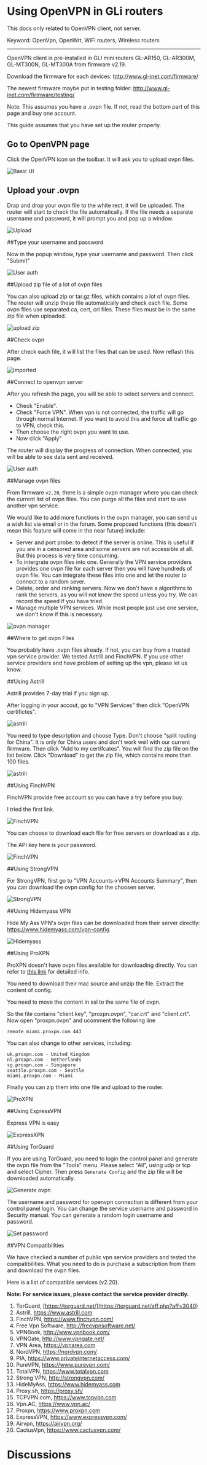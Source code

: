 # Using OpenVPN in GLi routers

This docs only related to OpenVPN client, not server. 

Keyword: OpenVpn, OpenWrt, WiFi routers, Wireless routers

---

OpenVPN client is pre-installed in GLI mini routers GL-AR150, GL-AR300M, GL-MT300N, GL-MT300A from firmware v2.19.

Download the firmware for each devices: http://www.gl-inet.com/firmware/

The newest firmware maybe put in testing folder: http://www.gl-inet.com/firmware/testing/


Note: This assumes you have a .ovpn file. If not, read the bottom part of this page and buy one account.


This guide assumes that you have set up the router properly.

## Go to OpenVPN page

Click the OpenVPN icon on the toolbar. It will ask you to upload ovpn files.

![Basic UI](src/openvpn/1.jpg)

## Upload your .ovpn

Drap and drop your ovpn file to the white rect, it will be uploaded. The router will start to check the file automatically. If the file needs a separate username and password, it will prompt you and pop up a window.

![Upload](src/openvpn/2.jpg)


##Type your username and password

Now in the popup window, type your username and password. Then click "Submit"

![User auth](src/openvpn/3.jpg)


##Upload zip file of a lot of ovpn files

You can also upload zip or tar.gz files, which contains a lot of ovpn files. The router will unzip these file automatically and check each file.
Some ovpn files use separated ca, cert, crl files. These files must be in the same zip file when uploaded.

![upload zip](src/openvpn/4.jpg)

##Check ovpn

After check each file, it will list the files that can be used. Now reflash this page.

![imported](src/openvpn/5.jpg)

##Connect to openvpn server

After you refresh the page, you will be able to select servers and connect.

* Check "Enable".
* Check "Force VPN". When vpn is not connected, the traffic will go through normal Internet. If you want to avoid this and force all traffic go to VPN, check this.
* Then choose the right ovpn you want to use.
* Now click "Apply"

The router will display the progress of connection. When connected, you will be able to see data sent and received.

![User auth](src/openvpn/6.jpg)

##Manage ovpn files

From firmware `v2.20`, there is a simple ovpn manager where you can check the current list of ovpn files. You can purge all the files and start to use another vpn service.

We would like to add more functions in the ovpn manager, you can send us a wish list via email or in the forum. Some proposed functions (this doesn't mean this feature will come in the near future) include:

* Server and port probe: to detect if the server is online. This is useful if you are in a censored area and some servers are not accessible at all. But this process is very time consuming.
* To intergrate ovpn files into one. Generally the VPN service providers provides one ovpn file for each server then you will have hundreds of ovpn file. You can integrate these files into one and let the router to connect to a random sever.
* Delete, order and ranking servers. Now we don't have a algorithms to rank the servers, as you will not know the speed unless you try. We can record the speed if you have tried.
* Manage multiple VPN services. While most people just use one service, we don't know if this is necessary.

![ovpn manager](src/openvpn/7.jpg)


##Where to get ovpn Files

You probably have .ovpn files already. If not, you can buy from a trusted vpn service provider. We tested Astrill and FinchVPN. If you use other service providers and have problem of setting up the vpn, please let us know.


##Using Astrill

Astrill provides 7-day trial if you sign up.

After logging in your accout, go to "VPN Services" then click "OpenVPN certifictes".

![astrill](src/astrill_openvpn1.jpg)

You need to type description and choose Type. Don't choose "split routing for China". It is only for China users and don't work well with our current firmware. Then click "Add to my certifcates". You will find the zip file on the list below. Click "Download" to get the zip file, which contains more than 100 files.

![astrill](src/astrill_openvpn2.jpg)


##Using FinchVPN

FinchVPN provide free account so you can have a try before you buy.

I tried the first link.

![FinchVPN](src/openvpn_finch1.jpg)

You can choose to download each file for free servers or download as a zip.

The API key here is your password.

![FinchVPN](src/openvpn_finch2.jpg)

##Using StrongVPN

For StrongVPN, first go to "VPN Accounts->VPN Accounts Summary", then you can download the ovpn config for the choosen server.

![StrongVPN](src/strongvpn.jpg)

##Using Hidemyass VPN

Hide My Ass VPN's ovpn files can be downloaded from their server directly: https://www.hidemyass.com/vpn-config

![Hidemyass](src/hidemyass.jpg)

##Using ProXPN

ProXPN doesn't have ovpn files available for downloading directly. You can refer to [this link](http://downgoat.net/proxpn-openvpn-on-linux-configuration.html) for detailed info.

You need to download their mac source and unzip the file. Extract the content of config.

You need to move the content in ssl to the same file of ovpn.

So the file contains "client.key", "proxpn.ovpn", "car.crt" and "client.crt". Now open "proxpn.ovpn" and ucomment the following line
```
remote miami.proxpn.com 443
```
You can also change to other services, including:
```
uk.proxpn.com - United Kingdom
nl.proxpn.com - Netherlands
sg.proxpn.com - Singapore
seattle.proxpn.com - Seattle
miami.proxpn.com - Miami

```
Finally you can zip them into one file and upload to the router.

![ProXPN](src/proxpn.png)

##Using ExpressVPN

Express VPN is easy 

![ExpressXPN](src/expressvpn.jpg)

##Using TorGuard

If you are using TorGuard, you need to login the control panel and generate the ovpn file from the "Tools" menu. Please select "All", using udp or tcp and select Cipher. Then press `Generate Config` and the zip file will be downloaded automatically.

![Generate ovpn](src/torguard.jpg)

The username and password for openvpn connection is different from your control panel login. You can change the service username and password in Security manual. You can generate a random login username and password.

![Set password](src/torguard1.jpg)

##VPN Compatibilities

We have checked a number of public vpn service providers and tested the compatibilities. What you need to do is purchase a subscription from them and download the ovpn files.

Here is a list of compatible services (v2.20).

__Note: For service issues, please contact the service provider directly.__

1. TorGuard, [https://torguard.net/](https://torguard.net/aff.php?aff=3040)
2. Astrill, https://www.astrill.com
3. FinchVPN, https://www.finchvpn.com/
4. Free Vpn Software, http://freevpnsoftware.net/
5. VPNBook, http://www.vpnbook.com/
6. VPNGate, http://www.vpngate.net/
7. VPN Area, https://vpnarea.com
8. NordVPN, https://nordvpn.com/
9. PIA, https://www.privateinternetaccess.com/
10. PureVPN, https://www.purevpn.com/
11. TotalVPN, https://www.totalvpn.com
12. Strong VPN, http://strongvpn.com/
13. HideMyAss, https://www.hidemyass.com
14. Proxy.sh, https://proxy.sh/
15. TCPVPN.com, https://www.tcpvpn.com
16. Vpn.AC, https://www.vpn.ac/
17. Proxpn, https://www.proxpn.com
18. ExpressVPN, https://www.expressvpn.com/
19. Airvpn, https://airvpn.org/
20. CactusVpn, https://www.cactusvpn.com/

# Discussions
